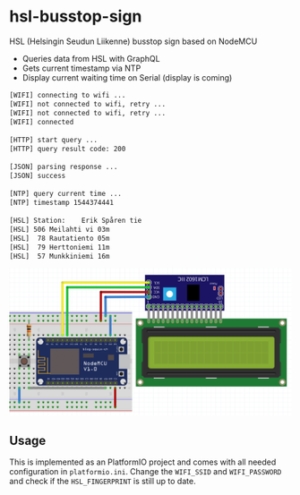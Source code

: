 # hsl-busstop-sign
HSL (Helsingin Seudun Liikenne) busstop sign based on NodeMCU

  - Queries data from HSL with GraphQL
  - Gets current timestamp via NTP
  - Display current waiting time on Serial (display is coming)

```
[WIFI] connecting to wifi ...
[WIFI] not connected to wifi, retry ...
[WIFI] not connected to wifi, retry ...
[WIFI] connected

[HTTP] start query ...
[HTTP] query result code: 200

[JSON] parsing response ...
[JSON] success

[NTP] query current time ...
[NTP] timestamp 1544374441

[HSL] Station:    Erik Spåren tie
[HSL] 506 Meilahti vi 03m
[HSL]  78 Rautatiento 05m
[HSL]  79 Herttoniemi 11m
[HSL]  57 Munkkiniemi 16m
```

![](hsl-busstop-sign.png)

## Usage

This is implemented as an PlatformIO project and comes with all needed configuration in `platformio.ini`.
Change the `WIFI_SSID` and `WIFI_PASSWORD` and check if the `HSL_FINGERPRINT` is still up to date.

